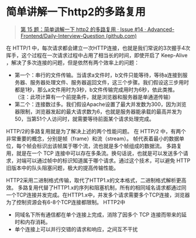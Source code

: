 # 简单讲解一下http2的多路复用

> [第 15 题：简单讲解一下 http2 的多路复用 · Issue #14 · Advanced-Frontend/Daily-Interview-Question (github.com)](https://github.com/Advanced-Frontend/Daily-Interview-Question/issues/14)

在 HTTP/1 中，每次请求都会建立一次HTTP连接，也就是我们常说的3次握手4次挥手，这个过程在一次请求过程中占用了相当长的时间，即使开启了 Keep-Alive ，解决了多次连接的问题，但是依然有两个效率上的问题：

- 第一个：串行的文件传输。当请求a文件时，b文件只能等待，等待a连接到服务器、服务器处理文件、服务器返回文件，这三个步骤。我们假设这三步用时都是1秒，那么a文件用时为3秒，b文件传输完成用时为6秒，依此类推。（注：此项计算有一个前提条件，就是浏览器和服务器是单通道传输）
- 第二个：连接数过多。我们假设Apache设置了最大并发数为300，因为浏览器限制，浏览器发起的最大请求数为6，也就是服务器能承载的最高并发为50，当第51个人访问时，就需要等待前面某个请求处理完成。

HTTP/2的多路复用就是为了解决上述的两个性能问题。
在 HTTP/2 中，有两个非常重要的概念，分别是帧（frame）和流（stream）。
帧代表着最小的数据单位，每个帧会标识出该帧属于哪个流，流也就是多个帧组成的数据流。
多路复用，就是在一个 TCP 连接中可以存在多条流。换句话说，也就是可以发送多个请求，对端可以通过帧中的标识知道属于哪个请求。通过这个技术，可以避免 HTTP 旧版本中的队头阻塞问题，极大的提高传输性能。





HTTP2采用二进制格式传输，取代了HTTP1.x的文本格式，二进制格式解析更高效。
多路复用代替了HTTP1.x的序列和阻塞机制，所有的相同域名请求都通过同一个TCP连接并发完成。在HTTP1.x中，并发多个请求需要多个TCP连接，浏览器为了控制资源会有6-8个TCP连接都限制。
HTTP2中

- 同域名下所有通信都在单个连接上完成，消除了因多个 TCP 连接而带来的延时和内存消耗。
- 单个连接上可以并行交错的请求和响应，之间互不干扰